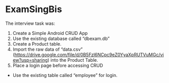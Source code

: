 # ExamSingBis

The interview task was:

1. Create a Simple Android CRUD App
2. Use the existing database called “dbexam.db”
3. Create a Product table.
4. Import the raw data of “data.csv” (https://drive.google.com/file/d/0B5Fzl6NCpc9eZ0YyaXpRUTVuMGc/view?usp=sharing) into the Product Table.
5. Place a login page before accessing CRUD
* Use the existing table called “employee” for login.
